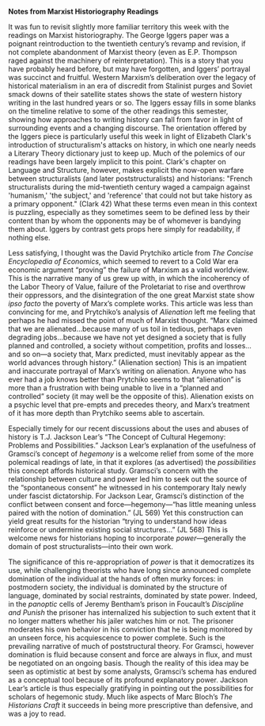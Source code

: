 **Notes from Marxist Historiography Readings**

It was fun to revisit slightly more familiar territory this week with the readings on Marxist historiography.  The George Iggers paper was a poignant reintroduction to the twentieth century’s revamp and revision, if not complete abandonment of Marxist theory (even as E.P. Thompson raged against the machinery of reinterpretation).  This is a story that you have probably heard before, but may have forgotten, and Iggers’ portrayal was succinct and fruitful.  Western Marxism’s deliberation over the legacy of historical materialism in an era of discredit from Stalinist purges and Soviet smack downs of their satellite states shows the state of western history writing in the last hundred years or so.  The Iggers essay fills in some blanks on the timeline relative to some of the other readings this semester, showing how approaches to writing history can fall from favor in light of surrounding events and a changing discourse. The orientation offered by the Iggers piece is particularly useful this week in light of Elizabeth Clark's introduction of structuralism's attacks on history, in which one nearly needs a Literary Theory dictionary just to keep up.  Much of the polemics of our readings have been largely implicit to this point.  Clark's chapter on Language and Structure, however, makes explicit the now-open warfare between structuralists (and later poststructuralists) and historians: "French structuralists during the mid-twentieth century waged a campaign against 'humanism,' 'the subject,' and 'reference' that could not but take history as a primary opponent." (Clark 42)  What these terms even mean in this context is puzzling, especially as they sometimes seem to be defined less by their content than by whom the opponents may be of whomever is bandying them about.  Iggers by contrast gets props here simply for readability, if nothing else.        

Less satisfying, I thought was the David Prytchiko article from *The Concise Encyclopedia of Economics*, which seemed to revert to a Cold War era economic argument “proving” the failure of Marxism as a valid worldview.  This is the narrative many of us grew up with, in which the incoherency of the Labor Theory of Value, failure of the Proletariat to rise and overthrow their oppressors, and the disintegration of the one great Marxist state show *ipso facto* the poverty of Marx’s complete works.  This article was less than convincing for me, and Prytchiko’s analysis of *Alienation* left me feeling that perhaps he had missed the point of much of Marxist thought.  “Marx claimed that we are alienated…because many of us toil in tedious, perhaps even degrading jobs…because we have not yet designed a society that is fully planned and controlled, a society without competition, profits and losses…and so on—a society that, Marx predicted, must inevitably appear as the world advances through history.”  (Alienation section)  This is an impatient and inaccurate portrayal of Marx’s writing on alienation.  Anyone who has ever had a job knows better than Prytchiko seems to that “alienation” is more than a frustration with being unable to live in a “planned and controlled” society (it may well be the opposite of this).  Alienation exists on a psychic level that pre-empts and precedes theory, and Marx’s treatment of it has more depth than Prytchiko seems able to ascertain.   

Especially timely for our recent discussions about the uses and abuses of history is T.J. Jackson Lear’s “The Concept of Cultural Hegemony: Problems and Possibilities.”  Jackson Lear’s explanation of the usefulness of Gramsci’s concept of *hegemony* is a welcome relief from some of the more polemical readings of late, in that it explores (as advertised) the *possibilities* this concept affords historical study.  Gramsci’s concern with the relationship between culture and power led him to seek out the source of the “spontaneous consent” he witnessed in his contemporary Italy newly under fascist dictatorship.  For Jackson Lear, Gramsci’s distinction of the conflict between consent and force—hegemony—“has little meaning unless paired with the notion of domination.” (JL 569)  Yet this construction can yield great results for the historian “trying to understand how ideas reinforce or undermine existing social structures…”  (JL 568)  This is welcome news for historians hoping to incorporate *power*—generally the domain of post structuralists—into their own work.  

The significance of this re-appropriation of *power* is that it democratizes its use, while challenging theorists who have long since announced complete domination of the individual at the hands of often murky forces: in postmodern society, the individual is dominated by the structure of language, dominated by social restraints, dominated by state power.  Indeed, in the *panoptic* cells of Jeremy Bentham’s prison in Foucault’s *Discipline and Punish* the prisoner has internalized his subjection to such extent that it no longer matters whether his jailer watches him or not.  The prisoner moderates his own behavior in his conviction that he is being monitored by an unseen force, his acquiescence to power complete.  Such is the prevailing narrative of much of poststructural theory.
For Gramsci, however domination is fluid because consent and force are always in flux, and must be negotiated on an ongoing basis.  Though the reality of this idea may be seen as optimistic at best by some analysts, Gramsci’s schema has endured as a conceptual tool because of its profound explanatory power.  Jackson Lear’s article is thus especially gratifying in pointing out the possibilities for scholars of hegemonic study.   Much like aspects of Marc Bloch’s  *The Historians Craft* it succeeds in being more prescriptive than defensive, and was a joy to read.   
